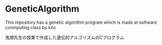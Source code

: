 # GeneticAlgorithm
This repository has a genetic algorithm program which is made at software conmputing class by kito

鬼頭先生の授業で作成した遺伝的アルゴリズムのCプログラム
